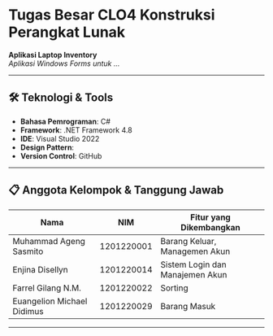 # Tugas Besar CLO4 Konstruksi Perangkat Lunak

**Aplikasi Laptop Inventory**  
*Aplikasi Windows Forms untuk ...*

---

## 🛠️ Teknologi & Tools
- **Bahasa Pemrograman**: C#
- **Framework**: .NET Framework 4.8
- **IDE**: Visual Studio 2022
- **Design Pattern**: 
- **Version Control**: GitHub

---

## 📋 Anggota Kelompok & Tanggung Jawab
| Nama                        | NIM         | Fitur yang Dikembangkan                  |
|-----------------------------|-------------|------------------------------------------|
| Muhammad Ageng Sasmito      | 1201220001  | Barang Keluar, Managemen Akun            |
| Enjina Disellyn             | 1201220014  | Sistem Login dan Manajemen Akun
| Farrel Gilang N.M.          | 1201220022  | Sorting                                  |
| Euangelion Michael Didimus  | 1201220029  | Barang Masuk                             |


---

